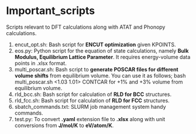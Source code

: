 # Important_scripts
Scripts relevant to DFT calculations along with ATAT and Phonopy calculations. 
1. encut_opt.sh: Bash script for **ENCUT optimization** given KPOINTS.
2. eos.py: Python script for the equation of state calculations, namely **Bulk Modulus, Equilibrium Lattice Parameter**. It requires energy-volume
   data points in .xlsx format.
3. multi_poscar.sh: Bash script to **generate POSCAR files for different volume shifts** from equilibrium volume. You can use it as follows;
   bash multi_poscar.sh <1.03 1.01> CONTCAR 
   for +1% and +3% volume from equilibrium volume.
4. rld_bcc.sh: Bash script for calculation of **RLD for BCC** structures.
5. rld_fcc.sh: Bash script for calculation of **RLD for FCC** structures.
6. sbatch_commands.txt: SLURM job management system handy commands.
7. test.py: To convert **.yaml** extension file to **.xlsx** along with unit conversions from **J/mol/K** to **eV/atom/K**. 
    
